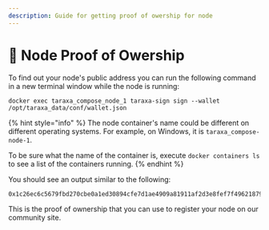 ```yaml
---
description: Guide for getting proof of owership for node
---
```


# 📒 Node Proof of Owership

To find out your node's public address you can run the following command in a new terminal window while the node is running:

```
docker exec taraxa_compose_node_1 taraxa-sign sign --wallet /opt/taraxa_data/conf/wallet.json
```

{% hint style="info" %}
The node container's name could be different on different operating systems. For example, on Windows, it is `taraxa_compose-node-1`.&#x20;

To be sure what the name of the container is, execute `docker containers ls` to see a list of the containers running.&#x20;
{% endhint %}

You should see an output similar to the following:

```
0x1c26ec6c5679fbd270cbe0a1ed30894cfe7d1ae4909a81911af2d3e8fef7f4962187970dab6dda64e6a5c48bb2e833f1adb44eb2dc31ccffc00369f2c2b14a381c
```

This is the proof of ownership that you can use to register your node on our community site.

